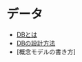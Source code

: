 # データ

* [DBとは](https://github.com/aki-creatist/about/tree/master/03_database)
* [DBの設計方法](01)
* [概念モデルの書き方]